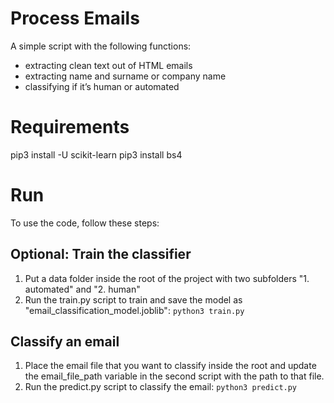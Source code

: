 # Process Emails
A simple script with the following functions:
- extracting clean text out of HTML emails
- extracting name and surname or company name
- classifying if it’s human or automated
 

# Requirements 
pip3 install -U scikit-learn
pip3 install bs4


# Run
To use the code, follow these steps:

## Optional: Train the classifier
1. Put a data folder inside the root of the project with two subfolders "1. automated" and "2. human"
1. Run the train.py script to train and save the model as "email_classification_model.joblib":
   `python3 train.py`

## Classify an email
1. Place the email file that you want to classify inside the root and update the email_file_path variable in the second script with the path to that file.
2. Run the predict.py script to classify the email:
   `python3 predict.py`

